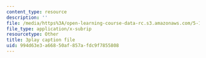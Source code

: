 ```yaml
---
content_type: resource
description: ''
file: /media/https%3A/open-learning-course-data-rc.s3.amazonaws.com/5-112-principles-of-chemical-science-fall-2005/994d63e3a66850af857afdc9f7855808_OpmQh1ChWdE.vtt
file_type: application/x-subrip
resourcetype: Other
title: 3play caption file
uid: 994d63e3-a668-50af-857a-fdc9f7855808
---
```

